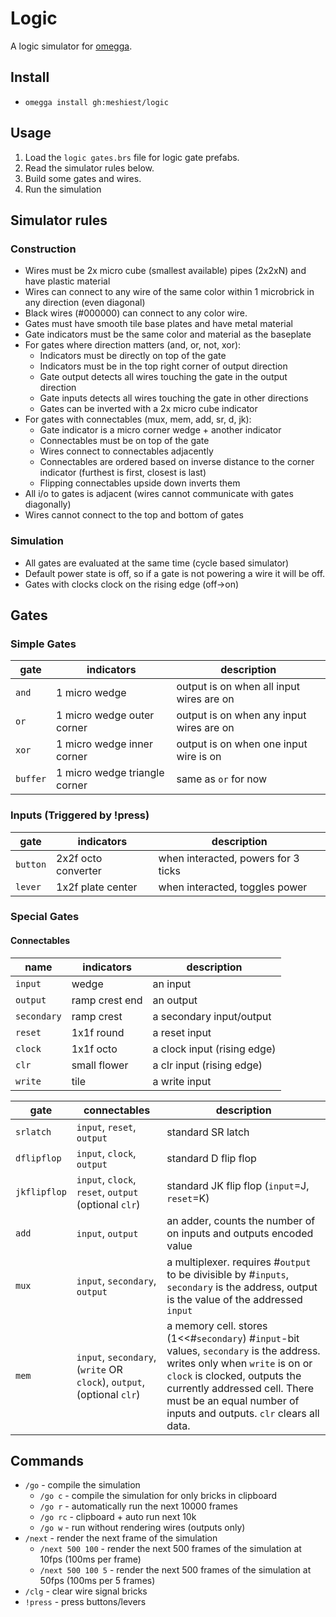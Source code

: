 # Logic

A logic simulator for [omegga](https://github.com/brickadia-community/omegga).

## Install

* `omegga install gh:meshiest/logic`

## Usage

1. Load the `logic gates.brs` file for logic gate prefabs.
2. Read the simulator rules below.
3. Build some gates and wires.
4. Run the simulation

## Simulator rules

### Construction

* Wires must be 2x micro cube (smallest available) pipes (2x2xN) and have plastic material
* Wires can connect to any wire of the same color within 1 microbrick in any direction (even diagonal)
* Black wires (#000000) can connect to any color wire.
* Gates must have smooth tile base plates and have metal material
* Gate indicators must be the same color and material as the baseplate
* For gates where direction matters (and, or, not, xor):
  * Indicators must be directly on top of the gate
  * Indicators must be in the top right corner of output direction
  * Gate output detects all wires touching the gate in the output direction
  * Gate inputs detects all wires touching the gate in other directions
  * Gates can be inverted with a 2x micro cube indicator
* For gates with connectables (mux, mem, add, sr, d, jk):
  * Gate indicator is a micro corner wedge + another indicator
  * Connectables must be on top of the gate
  * Wires connect to connectables adjacently
  * Connectables are ordered based on inverse distance to the corner indicator (furthest is first, closest is last)
  * Flipping connectables upside down inverts them
* All i/o to gates is adjacent (wires cannot communicate with gates diagonally)
* Wires cannot connect to the top and bottom of gates

### Simulation

* All gates are evaluated at the same time (cycle based simulator)
* Default power state is off, so if a gate is not powering a wire it will be off.
* Gates with clocks clock on the rising edge (off->on)

## Gates

### Simple Gates

|gate|indicators|description|
|-|-|-|
|`and`|1 micro wedge|output is on when all input wires are on|
|`or`|1 micro wedge outer corner|output is on when any input wires are on|
|`xor`|1 micro wedge inner corner|output is on when one input wire is on|
|`buffer`|1 micro wedge triangle corner|same as `or` for now|

### Inputs (Triggered by !press)

|gate|indicators|description|
|-|-|-|
|`button`|2x2f octo converter|when interacted, powers for 3 ticks|
|`lever`|1x2f plate center|when interacted, toggles power|

### Special Gates

#### Connectables
|name|indicators|description|
|-|-|-|
|`input`|wedge|an input|
|`output`|ramp crest end|an output|
|`secondary`|ramp crest|a secondary input/output|
|`reset`|1x1f round|a reset input|
|`clock`|1x1f octo|a clock input (rising edge)|
|`clr`|small flower|a clr input (rising edge)|
|`write`|tile|a write input|

|gate|connectables|description|
|-|-|-|
|`srlatch`|`input`, `reset`, `output`|standard SR latch|
|`dflipflop`|`input`, `clock`, `output`|standard D flip flop|
|`jkflipflop`|`input`, `clock`, `reset`, `output` (optional `clr`)|standard JK flip flop (`input`=J, `reset`=K)|
|`add`|`input`, `output`|an adder, counts the number of on inputs and outputs encoded value|
|`mux`|`input`, `secondary`, `output`|a multiplexer. requires #`output` to be divisible by #`inputs`, `secondary` is the address, output is the value of the addressed `input`|
|`mem`|`input`, `secondary`, (`write` OR `clock`), `output`, (optional `clr`)|a memory cell. stores (1<<#`secondary`) #`input`-bit values, `secondary` is the address. writes only when `write` is on or `clock` is clocked, outputs the currently addressed cell. There must be an equal number of inputs and outputs. `clr` clears all data.|


## Commands

* `/go` - compile the simulation
  * `/go c` - compile the simulation for only bricks in clipboard
  * `/go r` - automatically run the next 10000 frames
  * `/go rc` - clipboard + auto run next 10k
  * `/go w` - run without rendering wires (outputs only)
* `/next` - render the next frame of the simulation
  * `/next 500 100` - render the next 500 frames of the simulation at 10fps (100ms per frame)
  * `/next 500 100 5` - render the next 500 frames of the simulation at 50fps (100ms per 5 frames)
* `/clg` - clear wire signal bricks
* `!press` - press buttons/levers

